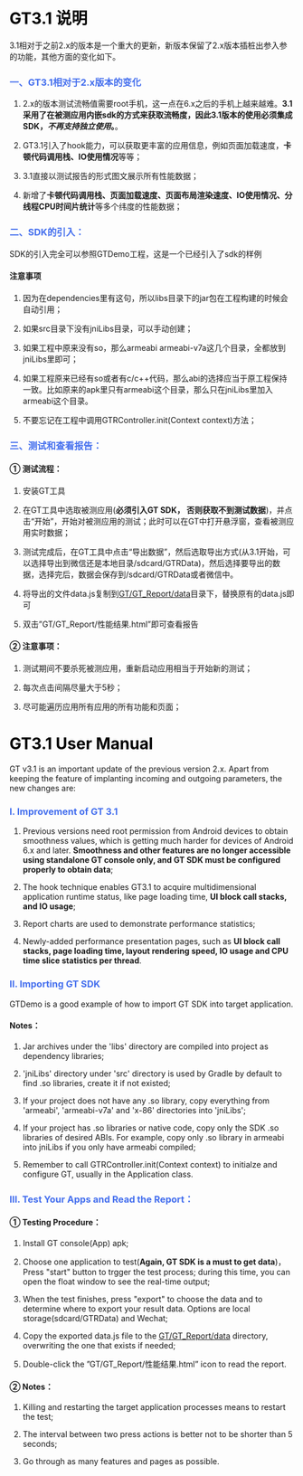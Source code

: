 # <font color=black>GT3.1 说明</font>

3.1相对于之前2.x的版本是一个重大的更新，新版本保留了2.x版本插桩出参入参的功能，其他方面的变化如下。


### <font color=#436EEE>一、GT3.1相对于2.x版本的变化</font>

1) 2.x的版本测试流畅值需要root手机，这一点在6.x之后的手机上越来越难。**3.1采用了在被测应用内嵌sdk的方式来获取流畅度，因此3.1版本的使用必须集成SDK，*不再支持独立使用*。**。

2) GT3.1引入了hook能力，可以获取更丰富的应用信息，例如页面加载速度，**卡顿代码调用栈、IO使用情况**等等；

3) 3.1直接以测试报告的形式图文展示所有性能数据；

4) 新增了**卡顿代码调用栈、页面加载速度、页面布局渲染速度、IO使用情况、分线程CPU时间片统计**等多个纬度的性能数据；


### <font color=#436EEE>二、SDK的引入：</font>

SDK的引入完全可以参照GTDemo工程，这是一个已经引入了sdk的样例

#### 注意事项

1) 因为在dependencies里有这句，所以libs目录下的jar包在工程构建的时候会自动引用；

2) 如果src目录下没有jniLibs目录，可以手动创建；

3) 如果工程中原来没有so，那么armeabi armeabi-v7a这几个目录，全都放到jniLibs里即可；

4) 如果工程原来已经有so或者有c/c++代码，那么abi的选择应当于原工程保持一致。比如原来的apk里只有armeabi这个目录，那么只在jniLibs里加入armeabi这个目录。

5) 不要忘记在工程中调用GTRController.init(Context context)方法；


### <font color=#436EEE>三、测试和查看报告：</font>

#### ① 测试流程：

1) 安装GT工具

2) 在GT工具中选取被测应用(**必须引入GT SDK， 否则获取不到测试数据**)，并点击“开始”，开始对被测应用的测试；此时可以在GT中打开悬浮窗，查看被测应用实时数据；

3) 测试完成后，在GT工具中点击“导出数据”，然后选取导出方式(从3.1开始，可以选择导出到微信还是本地目录/sdcard/GTRData)，然后选择要导出的数据，选择完后，数据会保存到/sdcard/GTRData或者微信中。

4) 将导出的文件data.js复制到<u>GT/GT_Report/data</u>目录下，替换原有的data.js即可

5) 双击”GT/GT_Report/性能结果.html”即可查看报告

#### ② 注意事项：

1) 测试期间不要杀死被测应用，重新启动应用相当于开始新的测试；

2) 每次点击间隔尽量大于5秒；

3) 尽可能遍历应用所有应用的所有功能和页面；

# <font color=black>GT3.1 User Manual</font>

GT v3.1 is an important update of the previous version 2.x. Apart from keeping the feature of implanting incoming and outgoing parameters, the new changes are:


### <font color=#436EEE>Ⅰ. Improvement of GT 3.1</font>
1) Previous versions need root permission from Android devices to obtain smoothness values, which is getting much harder for devices of Android 6.x and later. **Smoothness and other features are no longer accessible using standalone GT console only, and GT SDK must be configured properly to obtain data**;

2) The hook technique enables GT3.1 to acquire multidimensional application runtime status, like page loading time, **UI block call stacks, and IO usage**;

3) Report charts are used to demonstrate performance statistics;

4) Newly-added performance presentation pages, such as **UI block call stacks, page loading time, layout rendering speed, IO usage and CPU time slice statistics per thread**.


### <font color=#436EEE>Ⅱ. Importing GT SDK </font>

GTDemo is a good example of how to import GT SDK into target application.

#### Notes：

1) Jar archives under the 'libs' directory are compiled into project as dependency libraries; 

2) 'jniLibs' directory under 'src' directory is used by Gradle by default to find .so libraries, create it if not existed;

3) If your project does not have any .so library, copy everything from 'armeabi', 'armeabi-v7a' and 'x-86' directories into 'jniLibs';

4) If your project has .so libraries or native code, copy only the SDK .so libraries of desired ABIs. For example, copy only .so library in armeabi into jniLibs if you only have armeabi compiled;

5) Remember to call GTRController.init(Context context) to initialze and configure GT, usually in the Application class.

### <font color=#436EEE>Ⅲ. Test Your Apps and Read the Report：</font>

#### ① Testing Procedure：

1) Install GT console(App) apk;

2) Choose one application to test(**Again, GT SDK is a must to get data**)，Press "start" button to trgger the test process; during this time, you can open the float window to see the real-time output;

3) When the test finishes, press "export" to choose the data and to determine where to export your result data. Options are local storage(sdcard/GTRData) and Wechat;

4) Copy the exported data.js file to the <u>GT/GT_Report/data</u> directory, overwriting the one that exists if needed;

5) Double-click the ”GT/GT_Report/性能结果.html” icon to read the report.

#### ② Notes：

1) Killing and restarting the target application processes means to restart the test;

2) The interval between two press actions is better not to be shorter than 5 seconds;

3) Go through as many features and pages as possible.
